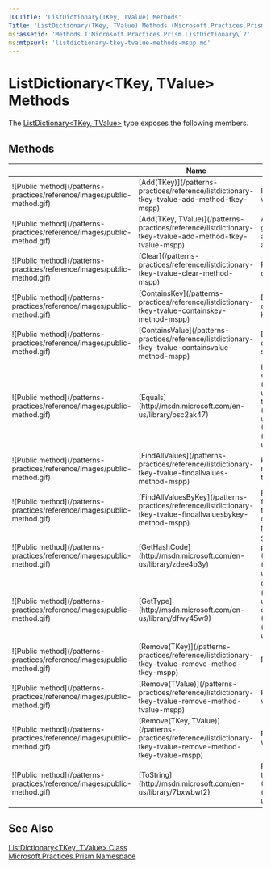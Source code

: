 ```yaml
---
TOCTitle: 'ListDictionary(TKey, TValue) Methods'
Title: 'ListDictionary(TKey, TValue) Methods (Microsoft.Practices.Prism)'
ms:assetid: 'Methods.T:Microsoft.Practices.Prism.ListDictionary\`2'
ms:mtpsurl: 'listdictionary-tkey-tvalue-methods-mspp.md'
---
```


# ListDictionary&lt;TKey, TValue&gt; Methods

The [ListDictionary&lt;TKey, TValue&gt;](/patterns-practices/reference/listdictionary-tkey-tvalue-class-mspp) type exposes the following members.

## Methods

<table>

<thead>
<tr class="header">
<th> </th>
<th>Name</th>
<th>Description</th>
</tr>
</thead>
<tbody>
<tr class="odd">
<td>![Public method](/patterns-practices/reference/images/public-method.gif)</td>
<td>[Add(TKey)](/patterns-practices/reference/listdictionary-tkey-tvalue-add-method-tkey-mspp)</td>
<td><div class="summary">
If a list does not already exist, it will be created automatically.
</div></td>
</tr>
<tr class="even">
<td>![Public method](/patterns-practices/reference/images/public-method.gif)</td>
<td>[Add(TKey, TValue)](/patterns-practices/reference/listdictionary-tkey-tvalue-add-method-tkey-tvalue-mspp)</td>
<td><div class="summary">
Adds a value to a list with the given key. If a list does not already exist, it will be created automatically.
</div></td>
</tr>
<tr class="odd">
<td>![Public method](/patterns-practices/reference/images/public-method.gif)</td>
<td>[Clear](/patterns-practices/reference/listdictionary-tkey-tvalue-clear-method-mspp)</td>
<td><div class="summary">
Removes all entries in the dictionary.
</div></td>
</tr>
<tr class="even">
<td>![Public method](/patterns-practices/reference/images/public-method.gif)</td>
<td>[ContainsKey](/patterns-practices/reference/listdictionary-tkey-tvalue-containskey-method-mspp)</td>
<td><div class="summary">
Determines whether the dictionary contains the given key.
</div></td>
</tr>
<tr class="odd">
<td>![Public method](/patterns-practices/reference/images/public-method.gif)</td>
<td>[ContainsValue](/patterns-practices/reference/listdictionary-tkey-tvalue-containsvalue-method-mspp)</td>
<td><div class="summary">
Determines whether the dictionary contains the specified value.
</div></td>
</tr>
<tr class="even">
<td>![Public method](/patterns-practices/reference/images/public-method.gif)</td>
<td>[Equals](http://msdn.microsoft.com/en-us/library/bsc2ak47)</td>
<td><div class="summary">
Determines whether the specified [Object](http://msdn.microsoft.com/en-us/library/e5kfa45b) is equal to the current [Object](http://msdn.microsoft.com/en-us/library/e5kfa45b).
</div>
(Inherited from [Object](http://msdn.microsoft.com/en-us/library/e5kfa45b).)</td>
</tr>
<tr class="odd">
<td>![Public method](/patterns-practices/reference/images/public-method.gif)</td>
<td>[FindAllValues](/patterns-practices/reference/listdictionary-tkey-tvalue-findallvalues-method-mspp)</td>
<td><div class="summary">
Retrieves all the elements that match the condition defined by the specified predicate.
</div></td>
</tr>
<tr class="even">
<td>![Public method](/patterns-practices/reference/images/public-method.gif)</td>
<td>[FindAllValuesByKey](/patterns-practices/reference/listdictionary-tkey-tvalue-findallvaluesbykey-method-mspp)</td>
<td><div class="summary">
Retrieves the all the elements from the list which have a key that matches the condition defined by the specified predicate.
</div></td>
</tr>
<tr class="odd">
<td>![Public method](/patterns-practices/reference/images/public-method.gif)</td>
<td>[GetHashCode](http://msdn.microsoft.com/en-us/library/zdee4b3y)</td>
<td><div class="summary">
Serves as a hash function for a particular type.
</div>
(Inherited from [Object](http://msdn.microsoft.com/en-us/library/e5kfa45b).)</td>
</tr>
<tr class="even">
<td>![Public method](/patterns-practices/reference/images/public-method.gif)</td>
<td>[GetType](http://msdn.microsoft.com/en-us/library/dfwy45w9)</td>
<td><div class="summary">
Gets the [Type](http://msdn.microsoft.com/en-us/library/42892f65) of the current instance.
</div>
(Inherited from [Object](http://msdn.microsoft.com/en-us/library/e5kfa45b).)</td>
</tr>
<tr class="odd">
<td>![Public method](/patterns-practices/reference/images/public-method.gif)</td>
<td>[Remove(TKey)](/patterns-practices/reference/listdictionary-tkey-tvalue-remove-method-tkey-mspp)</td>
<td><div class="summary">
Removes a list by key.
</div></td>
</tr>
<tr class="even">
<td>![Public method](/patterns-practices/reference/images/public-method.gif)</td>
<td>[Remove(TValue)](/patterns-practices/reference/listdictionary-tkey-tvalue-remove-method-tvalue-mspp)</td>
<td><div class="summary">
Removes a value from all lists where it may be found.
</div></td>
</tr>
<tr class="odd">
<td>![Public method](/patterns-practices/reference/images/public-method.gif)</td>
<td>[Remove(TKey, TValue)](/patterns-practices/reference/listdictionary-tkey-tvalue-remove-method-tkey-tvalue-mspp)</td>
<td><div class="summary">
Removes a value from the list with the given key.
</div></td>
</tr>
<tr class="even">
<td>![Public method](/patterns-practices/reference/images/public-method.gif)</td>
<td>[ToString](http://msdn.microsoft.com/en-us/library/7bxwbwt2)</td>
<td><div class="summary">
Returns a string that represents the current object.
</div>
(Inherited from [Object](http://msdn.microsoft.com/en-us/library/e5kfa45b).)</td>
</tr>
</tbody>
</table>

## See Also

[ListDictionary&lt;TKey, TValue&gt; Class](/patterns-practices/reference/listdictionary-tkey-tvalue-class-mspp)  
[Microsoft.Practices.Prism Namespace](/patterns-practices/reference/mspp-namespace)  